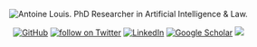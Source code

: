 <p align="center"> 
    <img src="https://github.com/antoiloui/antoiloui/blob/master/figures/banner.png" alt="Antoine Louis. PhD Researcher in Artificial Intelligence & Law.">
 </p>
 
<p align="center">
	<a href="https://github.com/antoiloui"><img src="https://img.shields.io/github/followers/antoiloui.svg?label=Follow&style=social" alt="GitHub"></a>
	<a href="https://twitter.com/intent/follow?screen_name=antoiloui"> <img src="https://img.shields.io/twitter/follow/antoiloui?style=social&logo=twitter" alt="follow on Twitter"></a>
	<a href="https://www.linkedin.com/in/antoine-louis/"><img src="https://img.shields.io/badge/LinkedIn--_.svg?label=Connect&style=social&logo=linkedin" alt="LinkedIn"></a>
	<a href="https://scholar.google.fr/citations?user=Im3xDfgAAAAJ&hl=en&oi=sra"><img src="https://img.shields.io/badge/Scholar--_.svg?label=Cite&style=social&logo=google-scholar" alt="Google Scholar"></a>
	<a href="mailto:antoiloui@gmail.com"><img src="https://img.shields.io/badge/email--_.svg?label?label=Email&style=social&logo=email"></a>
</p>

<!--
**antoiloui/antoiloui** is a ✨ _special_ ✨ repository because its `README.md` (this file) appears on your GitHub profile.

Here are some ideas to get you started:

- 🔭 I’m currently working on ...
- 🌱 I’m currently learning ...
- 👯 I’m looking to collaborate on ...
- 🤔 I’m looking for help with ...
- 💬 Ask me about ...
- 📫 How to reach me: ...
- 😄 Pronouns: ...
- ⚡ Fun fact: ...
-->
